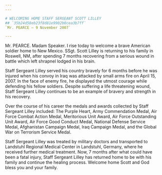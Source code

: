 ```yaml
---
---

# WELCOMING HOME STAFF SERGEANT SCOTT LILLEY
## `35b24d58eb23f8d81e9902b0cea3b7ff`
`Mr. PEARCE — 9 November 2007`

---
```



Mr. PEARCE. Madam Speaker. I rise today to welcome a brave American 
soldier home to New Mexico. SSgt. Scott Lilley is returning to his 
family in Roswell, NM, after spending 7 months recovering from a 
serious wound in battle which left shrapnel lodged in his brain.

Staff Sergeant Lilley served his country bravely for 6 months before 
he was injured when his convoy in Iraq was attacked by small arms fire 
on April 15, 2007. In the face of enemy fire, he displayed the utmost 
courage while defending his fellow soldiers. Despite suffering a life 
threatening wound, Staff Sergeant Lilley continues to be an example of 
bravery and strength in his recovery.

Over the course of his career the medals and awards collected by 
Staff Sergeant Lilley included: The Purple Heart, Army Commendation 
Medal, Air Force Combat Action Medal, Meritorious Unit Award, Air Force 
Outstanding Unit Award, Air Force Good Conduct Medal, National Defense 
Service Medal, Afghanistan Campaign Medal, Iraq Campaign Medal, and the 
Global War on Terrorism Service Medal.

Staff Sergeant Lilley was treated by military doctors and transported 
to Landstuhl Regional Medical Center in Landstuhl, Germany, where he 
received further medical treatment. Now, 7 months after what could have 
been a fatal injury, Staff Sergeant Lilley has returned home to be with 
his family and continue the healing process. Welcome home Scott and God 
bless you and your family.
